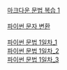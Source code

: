 [마크다운 문법 복습 1](reviews/markdown1.md)
<br><br>
[파이썬 문자 변환](reviews/python_type.md)
<br><br>
[파이썬 문법 1일차_1](reviews/python_firstday1.md)
<br>
[파이썬 문법 1일차_2](reviews/python_firstday2.md)
<br>
[파이썬 문법 1일차_3](reviews/python_firstday3.md)
